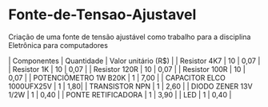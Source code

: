 # Fonte-de-Tensao-Ajustavel
Criação de uma fonte de tensão ajustável como trabalho para a disciplina Eletrônica para computadores


| Componentes | Quantidade | Valor unitário (R$) |
| Resistor 4K7 | 10 | 0,07 |
| Resistor 1K | 10 | 0,07 |
| Resistor 120R | 10 | 0,07 |
| Resistor 100R | 10 | 0,07 |
| POTENCIÔMETRO 1W B20K | 1 | 7,00 |
| CAPACITOR ELCO 1000UFX25V | 1 | 1,80|
| TRANSISTOR NPN | 1 | 2,60 |
| DIODO ZENER 13V 1/2W | 1 | 0,40 |
| PONTE RETIFICADORA | 1 | 3,90 |
| LED | 1 | 0,40 |
